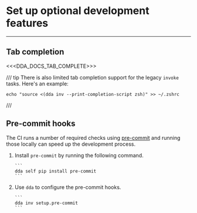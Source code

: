 # Set up optional development features

-----

## Tab completion

<<<DDA_DOCS_TAB_COMPLETE>>>

/// tip
There is also limited tab completion support for the legacy `invoke` tasks. Here's an example:

```
echo "source <(dda inv --print-completion-script zsh)" >> ~/.zshrc
```
///

## Pre-commit hooks

The CI runs a number of required checks using [pre-commit](https://pre-commit.com) and running those locally can speed up the development process.

1. Install `pre-commit` by running the following command.

       ```
       dda self pip install pre-commit
       ```

1. Use `dda` to configure the pre-commit hooks.

       ```
       dda inv setup.pre-commit
       ```
